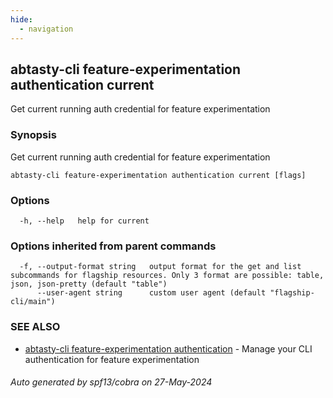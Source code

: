 ```yaml
---
hide:
  - navigation
---
```

## abtasty-cli feature-experimentation authentication current

Get current running auth credential for feature experimentation

### Synopsis

Get current running auth credential for feature experimentation

```
abtasty-cli feature-experimentation authentication current [flags]
```

### Options

```
  -h, --help   help for current
```

### Options inherited from parent commands

```
  -f, --output-format string   output format for the get and list subcommands for flagship resources. Only 3 format are possible: table, json, json-pretty (default "table")
      --user-agent string      custom user agent (default "flagship-cli/main")
```

### SEE ALSO

* [abtasty-cli feature-experimentation authentication](abtasty-cli_feature-experimentation_authentication.md)	 - Manage your CLI authentication for feature experimentation

###### Auto generated by spf13/cobra on 27-May-2024
